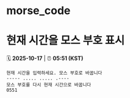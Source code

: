# morse_code
# 현재 시간을 모스 부호 표시
<!-- MORSE_TIME_START -->
🗓️ **2025-10-17** | ⏰ **05:51 (KST)**

```
현재 시간을 입력하세요. 모스 부호로 바꿉니다
----- ..... ..... .----
모스 부호를 다시 현재 시간으로 바꿉니다
0551
```
<!-- MORSE_TIME_END -->
